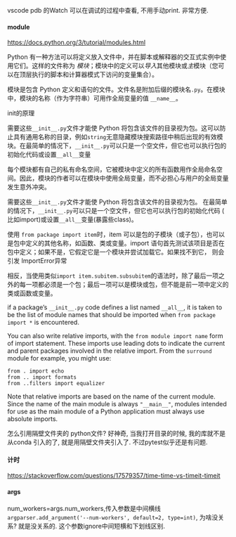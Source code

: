 vscode pdb 的Watch  可以在调试的过程中查看, 不用手动print. 非常方便. 

#### module

https://docs.python.org/3/tutorial/modules.html

Python 有一种方法可以将定义放入文件中，并在脚本或解释器的交互式实例中使用它们。这样的文件称为 *模块*；模块中的定义可以*导入*其他模块或*主*模块（您可以在顶层执行的脚本和计算器模式下访问的变量集合）。

模块是包含 Python 定义和语句的文件。文件名是附加后缀的模块名`.py`。在模块中，模块的名称（作为字符串）可用作全局变量的值 `__name__`。

init的原理

需要这些`__init__.py`文件才能使 Python 将包含该文件的目录视为包。这可以防止具有通用名称的目录，例如`string`无意隐藏模块搜索路径中稍后出现的有效模块。在最简单的情况下，`__init__.py`可以只是一个空文件，但它也可以执行包的初始化代码或设置`__all__`变量

每个模块都有自己的私有命名空间，它被模块中定义的所有函数用作全局命名空间。因此，模块的作者可以在模块中使用全局变量，而不必担心与用户的全局变量发生意外冲突。

需要这些`__init__.py`文件才能使 Python 将包含该文件的目录视为包。  在最简单的情况下，`__init__.py`可以只是一个空文件，但它也可以执行包的初始化代码 ( 比如import)或设置`__all__`变量(暴露些class)。

使用 `from package import item`时，item 可以是包的子模块（或子包），也可以是包中定义的其他名称，如函数、类或变量。import  语句首先测试该项目是否在包中定义；如果不是，它假定它是一个模块并尝试加载它。如果找不到它， 则会引发 ImportError异常   

相反，当使用类似`import item.subitem.subsubitem`的语法时，除了最后一项之外的每一项都必须是一个包；最后一项可以是模块或包，但不能是前一项中定义的类或函数或变量。

if a package’s `__init__.py` code defines a list named `__all__`, it is taken to be the list of module names that should be imported when `from package import *` is encountered. 

You can also write relative imports, with the `from module import name` form of import statement. These imports use leading dots to indicate the current and parent packages involved in the relative import. From the `surround` module for example, you might use:

```
from . import echo
from .. import formats
from ..filters import equalizer
```

Note that relative imports are based on the name of the current module. Since the name of the main module is always `"__main__"`, modules intended for use as the main module of a Python application must always use absolute imports.

怎么引用隔壁文件夹的 python文件?  好神奇, 当我打开目录的时候, 我的库就不是从conda 引入的了, 就是用隔壁文件夹引入了. 不过pytest似乎还是有问题.

#### 计时

https://stackoverflow.com/questions/17579357/time-time-vs-timeit-timeit

#### args

num_workers=args.num_workers,传入参数是中间横线`argparser.add_argument('--num-workers', default=2, type=int)`, 为啥没关系? 就是没关系的. 这个参数ignore中间短横和下划线区别.
